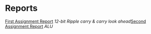 # Reports

[First Assignment Report](https://docs.google.com/document/d/1iX7AOYslioU1JHEOQ0X4-kJw4td9CIUpifiDo__kSSY/edit#) *12-bit Ripple carry & carry look ahead*[Second Assignment Report](https://docs.google.com/document/d/13FvzZnR5G1HK8dzby52a-9EQU81_gXI3Fk6SAceGTHw/edit#) *ALU*
